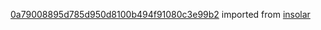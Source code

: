 [0a79008895d785d950d8100b494f91080c3e99b2](https://github.com/insolar/insolar/commit/0a79008895d785d950d8100b494f91080c3e99b2) imported from [insolar](https://github.com/insolar/insolar)
